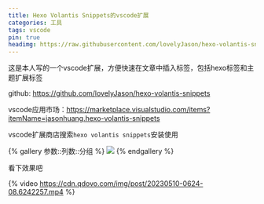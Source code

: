 ```yaml
---
title: Hexo Volantis Snippets的vscode扩展
categories: 工具
tags: vscode
pin: true
headimg: https://raw.githubusercontent.com/lovelyJason/hexo-volantis-snippets/main/logo.png
---
```


这是本人写的一个vscode扩展，方便快速在文章中插入标签，包括hexo标签和主题扩展标签

github: https://github.com/lovelyJason/hexo-volantis-snippets

vscode应用市场：https://marketplace.visualstudio.com/items?itemName=jasonhuang.hexo-volantis-snippets

vscode扩展商店搜索`hexo volantis snippets`安装使用

{% gallery 参数::列数::分组 %}
![](https://cdn.qdovo.com/img/post/Snipaste_2023-05-10_18-18-42.png)
{% endgallery %}

看下效果吧

{% video https://cdn.qdovo.com/img/post/20230510-0624-08.6242257.mp4 %}